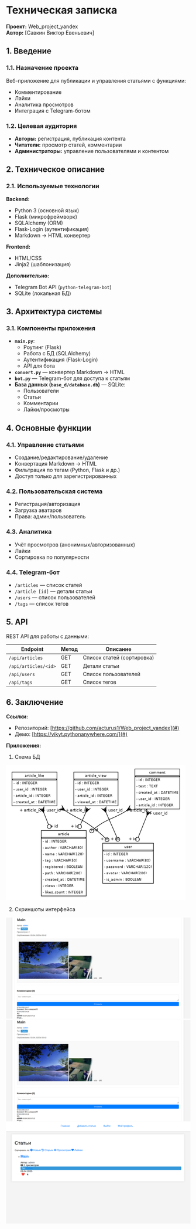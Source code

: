 # Техническая записка  
**Проект:** Web_project_yandex  
**Автор:** [Савкин Виктор Евеньевич]   

## 1. Введение  

### 1.1. Назначение проекта  
Веб-приложение для публикации и управления статьями с функциями:  
- Комментирование  
- Лайки  
- Аналитика просмотров  
- Интеграция с Telegram-ботом  

### 1.2. Целевая аудитория  
- **Авторы:** регистрация, публикация контента  
- **Читатели:** просмотр статей, комментарии  
- **Администраторы:** управление пользователями и контентом  

## 2. Техническое описание  

### 2.1. Используемые технологии  
**Backend:**  
- Python 3 (основной язык)  
- Flask (микрофреймворк)  
- SQLAlchemy (ORM)  
- Flask-Login (аутентификация)  
- Markdown → HTML конвертер  

**Frontend:**  
- HTML/CSS  
- Jinja2 (шаблонизация)  

**Дополнительно:**  
- Telegram Bot API (`python-telegram-bot`)  
- SQLite (локальная БД)  

## 3. Архитектура системы  

### 3.1. Компоненты приложения  
- **`main.py`**:  
  - Роутинг (Flask)  
  - Работа с БД (SQLAlchemy)  
  - Аутентификация (Flask-Login)  
  - API для бота  
- **`convert.py`** — конвертер Markdown → HTML  
- **`bot.py`** — Telegram-бот для доступа к статьям  
- **База данных (`base_d/database.db`)** — SQLite:  
  - Пользователи  
  - Статьи  
  - Комментарии  
  - Лайки/просмотры  

## 4. Основные функции  

### 4.1. Управление статьями  
- Создание/редактирование/удаление  
- Конвертация Markdown → HTML  
- Фильтрация по тегам (Python, Flask и др.)  
- Доступ только для зарегистрированных  

### 4.2. Пользовательская система  
- Регистрация/авторизация  
- Загрузка аватаров  
- Права: админ/пользователь  

### 4.3. Аналитика  
- Учёт просмотров (анонимных/авторизованных)  
- Лайки  
- Сортировка по популярности  

### 4.4. Telegram-бот  
- `/articles` — список статей  
- `/article [id]` — детали статьи  
- `/users` — список пользователей  
- `/tags` — список тегов  

## 5. API  
REST API для работы с данными:  

| Endpoint              | Метод | Описание                          |  
|-----------------------|-------|-----------------------------------|  
| `/api/articles`       | GET   | Список статей (сортировка)        |  
| `/api/articles/<id>`  | GET   | Детали статьи                     |  
| `/api/users`          | GET   | Список пользователей              |  
| `/api/tags`           | GET   | Список тегов                      |  

## 6. Заключение  
**Ссылки:**  
- Репозиторий: [https://github.com/acturus1/Web_project_yandex](#)  
- Демо: [https://vikyt.pythonanywhere.com/](#)  

**Приложения:**  
1. Схема БД

![](images/database_schema.png) 

2. Скриншоты интерфейса 

![](./images/img1.png)
![](./images/img1.png)
![](./images/img3.png)
